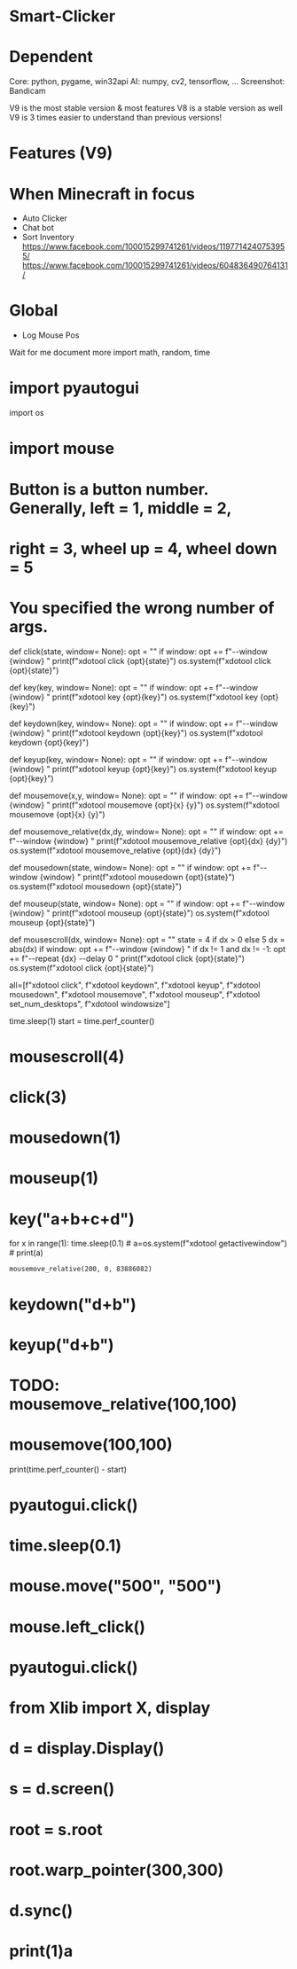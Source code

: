 # Smart-Clicker

# Dependent

Core: python, pygame, win32api 
AI: numpy, cv2, tensorflow, ...
Screenshot: Bandicam

V9 is the most stable version & most features
V8 is a stable version as well
V9 is 3 times easier to understand than previous versions!

# Features (V9)
# When Minecraft in focus
- Auto Clicker
- Chat bot
- Sort Inventory
https://www.facebook.com/100015299741261/videos/1197714240753955/
https://www.facebook.com/100015299741261/videos/604836490764131/
# Global
- Log Mouse Pos
 
Wait for me document more
import math, random, time
# import pyautogui
import os
# import mouse
# Button is a button number. Generally, left = 1, middle = 2, 
# right = 3, wheel up = 4, wheel down = 5
# You specified the wrong number of args.

def click(state, window= None):
	opt = ""
	if window: opt += f"--window {window} "
	print(f"xdotool click {opt}{state}")
	os.system(f"xdotool click {opt}{state}")

def key(key, window= None):
	opt = ""
	if window: opt += f"--window {window} "
	print(f"xdotool key {opt}{key}")
	os.system(f"xdotool key {opt}{key}")

def keydown(key, window= None):
	opt = ""
	if window: opt += f"--window {window} "
	print(f"xdotool keydown {opt}{key}")
	os.system(f"xdotool keydown {opt}{key}")

def keyup(key, window= None):
	opt = ""
	if window: opt += f"--window {window} "
	print(f"xdotool keyup {opt}{key}")
	os.system(f"xdotool keyup {opt}{key}")

def mousemove(x,y, window= None):
	opt = ""
	if window: opt += f"--window {window} "
	print(f"xdotool mousemove {opt}{x} {y}")
	os.system(f"xdotool mousemove {opt}{x} {y}")

def mousemove_relative(dx,dy, window= None):
	opt = ""
	if window: opt += f"--window {window} "
	print(f"xdotool mousemove_relative {opt}{dx} {dy}")
	os.system(f"xdotool mousemove_relative {opt}{dx} {dy}")

def mousedown(state, window= None):
	opt = ""
	if window: opt += f"--window {window} "
	print(f"xdotool mousedown {opt}{state}")
	os.system(f"xdotool mousedown {opt}{state}")

def mouseup(state, window= None):
	opt = ""
	if window: opt += f"--window {window} "
	print(f"xdotool mouseup {opt}{state}")
	os.system(f"xdotool mouseup {opt}{state}")

def mousescroll(dx, window= None):
	opt = ""
	state = 4 if dx > 0 else 5
	dx = abs(dx)
	if window: opt += f"--window {window} "
	if dx != 1 and dx != -1:
		opt += f"--repeat {dx} --delay 0 "
	print(f"xdotool click {opt}{state}")
	os.system(f"xdotool click {opt}{state}")

all=[f"xdotool click",
f"xdotool keydown",
f"xdotool keyup",
f"xdotool mousedown",
f"xdotool mousemove",
f"xdotool mouseup",
f"xdotool set_num_desktops",
f"xdotool windowsize"]

time.sleep(1)
start = time.perf_counter()
# mousescroll(4)
# click(3)
# mousedown(1)
# mouseup(1)
# key("a+b+c+d")

for x in range(1):
	time.sleep(0.1)
	# a=os.system(f"xdotool getactivewindow")
	# print(a)

	mousemove_relative(200, 0, 83886082)
# keydown("d+b") 
# keyup("d+b")

# TODO: mousemove_relative(100,100)
# mousemove(100,100)

print(time.perf_counter() - start)


# pyautogui.click()
# time.sleep(0.1)
# mouse.move("500", "500")
# mouse.left_click()
# pyautogui.click()

# from Xlib import X, display
# d = display.Display()
# s = d.screen()
# root = s.root
# root.warp_pointer(300,300)
# d.sync()
# print(1)a

